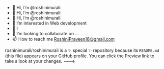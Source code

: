 
- 👋 Hi, I’m @roshinimurali
- 👋 Hi, I’m @roshinimurali
- 👋 Hi, I’m @roshinimurali
- 👀 I’m interested in Web development
- 🌱 I 
- 💞️ I’m looking to collaborate on ...
- 📫 How to reach me RoshiniPraveen18@gmail.com

roshinimurali/roshinimurali is a ✨ special ✨ repository because its `README.md` (this file) appears on your GitHub profile.
You can click the Preview link to take a look at your changes.
--->
